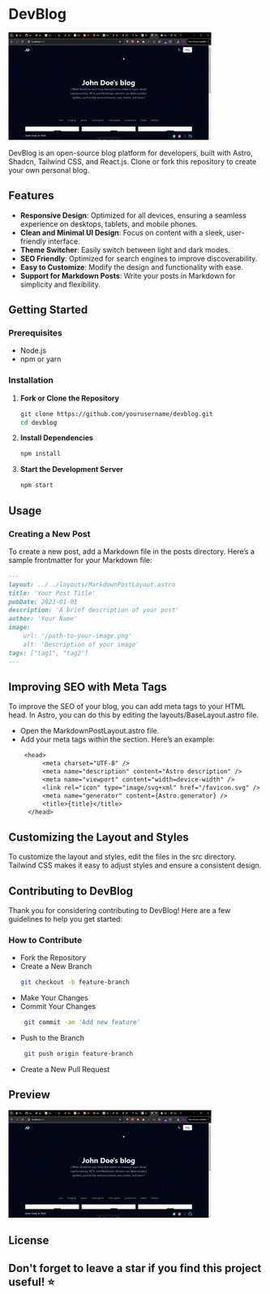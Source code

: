 # DevBlog

![DevBlog Preview](/dev-blog-gif.gif) 

DevBlog is an open-source blog platform for developers, built with Astro, Shadcn, Tailwind CSS, and React.js. Clone or fork this repository to create your own personal blog.

## Features

- **Responsive Design**: Optimized for all devices, ensuring a seamless experience on desktops, tablets, and mobile phones.
- **Clean and Minimal UI Design**: Focus on content with a sleek, user-friendly interface.
- **Theme Switcher**: Easily switch between light and dark modes.
- **SEO Friendly**: Optimized for search engines to improve discoverability.
- **Easy to Customize**: Modify the design and functionality with ease.
- **Support for Markdown Posts**: Write your posts in Markdown for simplicity and flexibility.

## Getting Started

### Prerequisites

- Node.js
- npm or yarn

### Installation

1. **Fork or Clone the Repository**
   ```bash
   git clone https://github.com/yourusername/devblog.git
   cd devblog
   ```
2. **Install Dependencies**
   ```bash
   npm install
   ```
3. **Start the Development Server**
   ```bash
   npm start
   ```

## Usage
### Creating a New Post
To create a new post, add a Markdown file in the posts directory. Here’s a sample frontmatter for your Markdown file:
   ```markdown
   ---
   layout: ../../layouts/MarkdownPostLayout.astro
   title: 'Your Post Title'
   pubDate: 2023-01-01
   description: 'A brief description of your post'
   author: 'Your Name'
   image:
       url: '/path-to-your-image.png'
       alt: 'Description of your image'
   tags: ["tag1", "tag2"]
   ---
   ```

## Improving SEO with Meta Tags
To improve the SEO of your blog, you can add meta tags to your HTML head. In Astro, you can do this by editing the layouts/BaseLayout.astro file.

- Open the MarkdownPostLayout.astro file.
- Add your meta tags within the <head> section. Here’s an example:
  ```astro
   <head>
		<meta charset="UTF-8" />
		<meta name="description" content="Astro description" />
		<meta name="viewport" content="width=device-width" />
		<link rel="icon" type="image/svg+xml" href="/favicon.svg" />
		<meta name="generator" content={Astro.generator} />
		<title>{title}</title>
	</head>
  ```

## Customizing the Layout and Styles
To customize the layout and styles, edit the files in the src directory. Tailwind CSS makes it easy to adjust styles and ensure a consistent design.

## Contributing to DevBlog
Thank you for considering contributing to DevBlog! Here are a few guidelines to help you get started:

### How to Contribute
- Fork the Repository
- Create a New Branch
  ```bash
  git checkout -b feature-branch
  ```
- Make Your Changes
- Commit Your Changes
  ```bash
   git commit -am 'Add new feature'
  ```
- Push to the Branch
  ```bash
   git push origin feature-branch
  ```
- Create a New Pull Request

## Preview
![DevBlog Preview](/dev-blog-gif.gif) 

## License


## Don't forget to leave a star if you find this project useful! ⭐️
